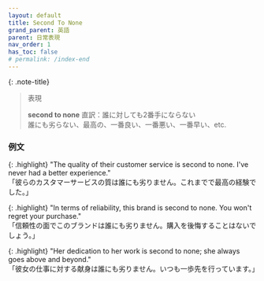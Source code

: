 ```yaml
---
layout: default
title: Second To None
grand_parent: 英語
parent: 日常表現
nav_order: 1
has_toc: false
# permalink: /index-end
---
```


{: .note-title}
> 表現
>
> **second to none**
> 直訳：誰に対しても2番手にならない<br>
> 誰にも劣らない、最高の、一番良い、一番悪い、一番早い、etc.

### 例文

{: .highlight}
"The quality of their customer service is second to none. I've never had a better experience."<br>
「彼らのカスタマーサービスの質は誰にも劣りません。これまでで最高の経験でした。」

{: .highlight}
"In terms of reliability, this brand is second to none. You won't regret your purchase."<br>
「信頼性の面でこのブランドは誰にも劣りません。購入を後悔することはないでしょう。」

{: .highlight}
"Her dedication to her work is second to none; she always goes above and beyond."<br>
「彼女の仕事に対する献身は誰にも劣りません。いつも一歩先を行っています。」
